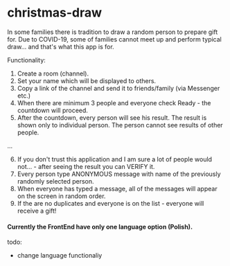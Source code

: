 # christmas-draw

In some families there is tradition to draw a random person to prepare gift for.
Due to COVID-19, some of families cannot meet up and perform typical draw... and that's what this app is for.

Functionality:
1. Create a room (channel).
2. Set your name which will be displayed to others.
3. Copy a link of the channel and send it to friends/family (via Messenger etc.)
4. When there are minimum 3 people and everyone check Ready - the countdown will proceed.
5. After the countdown, every person will see his result. The result is shown only to individual person. The person cannot see results of other people.

...

6. If you don't trust this application and I am sure a lot of people would not... - after seeing the result you can VERIFY it.
7. Every person type ANONYMOUS message with name of the previously randomly selected person.
8. When everyone has typed a message, all of the messages will appear on the screen in random order.
9. If the are no duplicates and everyone is on the list - everyone will receive a gift!


#### Currently the FrontEnd have only one language option (Polish).

todo:
- change language functionaliy
